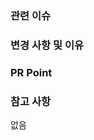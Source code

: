 ### 관련 이슈
<!-- 관련있는 이슈 번호(#000)을 적어주세요. -->

### 변경 사항 및 이유
<!-- 변경한 내용과 그 이유를 적어주세요. -->

### PR Point
<!-- 리뷰어 분들이 집중적으로 보셨으면 하는 내용을 적어주세요 -->

### 참고 사항
<!-- 참고할 사항이 있다면 적어주세요. -->
없음
